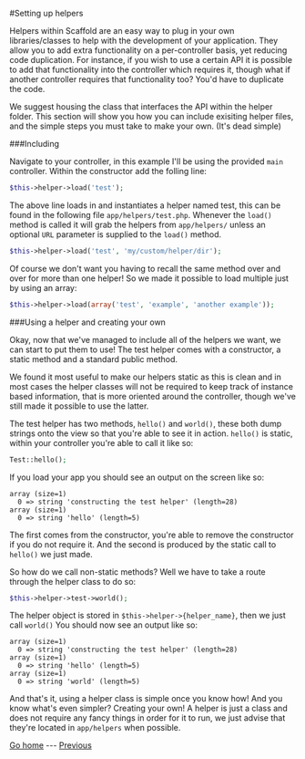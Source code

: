 #Setting up helpers

Helpers within Scaffold are an easy way to plug in your own libraries/classes to help with the development of your application. They allow you to add extra functionality on a per-controller basis, yet reducing code duplication. For instance, if you wish to use a certain API it is possible to add that functionality into the controller which requires it, though what if another controller requires that functionality too? You'd have to duplicate the code. 

We suggest housing the class that interfaces the API within the helper folder. This section will show you how you can include exisiting helper files, and the simple steps you must take to make your own. (It's dead simple)

###Including

Navigate to your controller, in this example I'll be using the provided ```main``` controller. Within the constructor add the folling line:

```php
$this->helper->load('test');
```

The above line loads in and instantiates a helper named test, this can be found in the following file ```app/helpers/test.php```. Whenever the ```load()``` method is called it will grab the helpers from ```app/helpers/``` unless an optional ```URL``` parameter is supplied to the ```load()``` method.

```php
$this->helper->load('test', 'my/custom/helper/dir');
```

Of course we don't want you having to recall the same method over and over for more than one helper! So we made it possible to load multiple just by using an array:

```php
$this->helper->load(array('test', 'example', 'another example'));
```

###Using a helper and creating your own

Okay, now that we've managed to include all of the helpers we want, we can start to put them to use! The test helper comes with a constructor, a static method and a standard public method.

We found it most useful to make our helpers static as this is clean and in most cases the helper classes will not be required to keep track of instance based information, that is more oriented around the controller, though we've still made it possible to use the latter.

The test helper has two methods, ```hello()``` and ```world()```, these both dump strings onto the view so that you're able to see it in action. ```hello()``` is static, within your controller you're able to call it like so:

```php
Test::hello();
```

If you load your app you should see an output on the screen like so:

```
array (size=1)
  0 => string 'constructing the test helper' (length=28)
array (size=1)
  0 => string 'hello' (length=5)
```

The first comes from the constructor, you're able to remove the constructor if you do not require it. And the second is produced by the static call to ```hello()``` we just made.

So how do we call non-static methods? Well we have to take a route through the helper class to do so:

```php
$this->helper->test->world();
```

The helper object is stored in ```$this->helper->{helper_name}```, then we just call ```world()``` You should now see an output like so:

```
array (size=1)
  0 => string 'constructing the test helper' (length=28)
array (size=1)
  0 => string 'hello' (length=5)
array (size=1)
  0 => string 'world' (length=5)
```

And that's it, using a helper class is simple once you know how! And you know what's even simpler? Creating your own! A helper is just a class and does not require any fancy things in order for it to run, we just advise that they're located in ```app/helpers``` when possible.

[Go home](../README.md) ---
[Previous](setting-up-a-view.md)